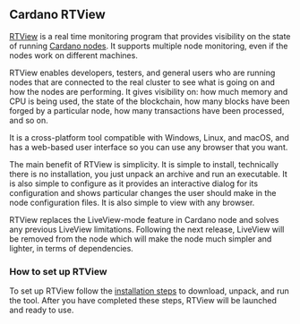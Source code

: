 ## Cardano RTView
[RTView](https://github.com/input-output-hk/cardano-rt-view/blob/master/doc/getting-started/install.md/) is a real time monitoring program that provides visibility on the state of running [Cardano nodes](https://github.com/input-output-hk/cardano-node/). It supports multiple node monitoring, even if the nodes work on different machines. 

RTView enables developers, testers, and general users who are running nodes that are connected to the real cluster to see what is going on and how the nodes are performing. It gives visibility on: how much memory and CPU is being used, the state of the blockchain, how many blocks have been forged by a particular node, how many transactions have been processed, and so on.

It is a cross-platform tool compatible with Windows, Linux, and macOS, and has a web-based user interface so you can use any browser that you want.

The main benefit of RTView is simplicity. It is simple to install, technically there is no installation, you just unpack an archive and run an executable. It is also simple to configure as it provides an interactive dialog for its configuration and shows particular changes the user should make in the node configuration files. It is also simple to view with any browser.

RTView replaces the LiveView-mode feature in Cardano node and solves any previous LiveView limitations. Following the next release, LiveView will be removed from the node which will make the node much simpler and lighter, in terms of dependencies.

### How to set up RTView
To set up RTView follow the [installation steps](https://github.com/input-output-hk/cardano-rt-view/blob/master/doc/getting-started/install.md/) to download, unpack, and run the tool. After you have completed these steps, RTView will be launched and ready to use.

